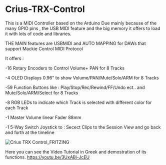 # Crius-TRX-Control
This is a MIDI Controller based on the Arduino Due mainly because of the many GPIO pins , the USB MIDI feature and the big memory  it offers to load it with lots of code and libraries.

THE MAIN features are USBMIDI and AUTO MAPPING for DAWs that support Mackie Control MIDI Protocol

It offers : 

-16 Rotary Encoders to Control Volume+ PAN for 8 Tracks

-4 OLED Displays 0.96" to show Volume/PAN/Mute/Solo/ARM for 8 Tracks

-59 Function Buttons like : Play/Stop/Rec/Rewind/FF/Undo ect.. and Mute/Solo/ARM/Select for 8 Tracks

-8 RGB LEDs to indicate which Track is selected with different color for each Track

-1 Master Volume linear Fader 88mm


-1 5-Way Switch Joystick to  : Secect Clips to the Session View and go back and forth at the timeline


![Crius TRX Control_FRITZING](https://user-images.githubusercontent.com/63908995/194705650-255a1b32-9f06-411e-89bd-b9d9c4c8dfff.png)


Here you can see the Video Tutorial in Greek and demostration of its functions.
https://youtu.be/3UxABi-JcEU
